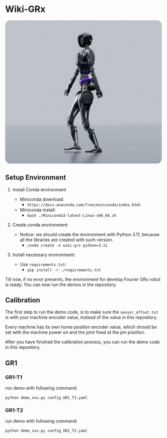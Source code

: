 # Wiki-GRx
![](pictures/1.png)

## Setup Environment

1. Install Conda environment
    - Miniconda download:
        - `https://docs.anaconda.com/free/miniconda/index.html`
    - Miniconda install:
        - `bash ./Miniconda3-latest-Linux-x86_64.sh`

2. Create conda environment:
    - Notice: we should create the environment with Python 3.11, because all the libraries are created with such version.
        - `conda create -n wiki-grx python=3.11`

3. Install necessary environment:
    - Use `requirements.txt`:
        - `pip install -r ./requirements.txt`

Till now, if no error presents, the environment for develop Fourier GRx robot is ready.
You can now run the demos in the repository.

## Calibration

The first step to run the demo code, is to make sure the `sensor_offset.txt` is with your machine encoder value,
instead of the value in this repository.

Every machine has its own home position encoder value,
which should be set with the machine power on and the joint fixed at the pin position.

After you have finished the calibration process, you can run the demo code in this repository.

## GR1
### GR1-T1

run demo with following command:

```
python demo_xxx.py config_GR1_T1.yaml
```

### GR1-T2

run demo with following command:

```
python demo_xxx.py config_GR1_T2.yaml
```
